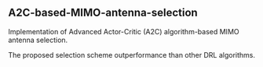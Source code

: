 ## A2C-based-MIMO-antenna-selection

Implementation of Advanced Actor-Critic (A2C) algorithm-based MIMO antenna selection.

The proposed selection scheme outperformance than other DRL algorithms.